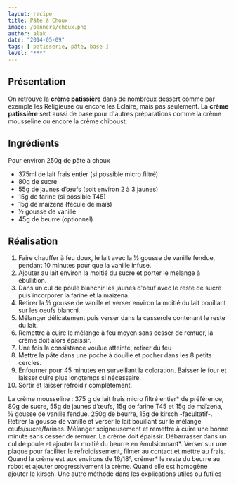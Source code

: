 ```yaml
---
layout: recipe
title: Pâte à Choux
image: /banners/choux.png
author: alak
date: "2014-05-09"
tags: [ patisserie, pâte, base ]
level: "***"
---
```


## Présentation

On retrouve la **crème patissière** dans de nombreux dessert comme par exemple les Religieuse ou encore les Éclaire, mais pas seulement.
La **crème patissière** sert aussi de base pour d'autres préparations comme la crème mousseline ou encore la crème chiboust.


## Ingrédients

Pour environ 250g de pâte à choux

* 375ml de lait frais entier (si possible micro filtré)
* 80g de sucre
* 55g de jaunes d’œufs (soit environ 2 à 3 jaunes)
* 15g de farine (si possible T45)
* 15g de maïzena (fécule de maïs)
* ½ gousse de vanille
* 45g de beurre (optionnel)


## Réalisation

1. Faire chauffer à feu doux, le lait avec la ½ gousse de vanille fendue, pendant 10 minutes pour que la vanille infuse.
2. Ajouter au lait environ la moitié du sucre et porter le melange à ébullition.
3. Dans un cul de poule blanchir les jaunes d'oeuf avec le reste de sucre puis incorporer la farine et la maïzena.
4. Retirer la ½ gousse de vanille et verser environ la moitié du lait bouillant sur les oeufs blanchi.
5. Mélanger délicatement puis verser dans la casserole contenant le reste du lait.
6. Remettre à cuire le mélange à feu moyen sans cesser de remuer, la crème doit alors épaissir.
7. Une fois la consistance voulue atteinte, retirer du feu
8. Mettre la pâte dans une poche à douille et pocher dans les 8 petits cercles.
9. Enfourner pour 45 minutes en surveillant la coloration. Baisser le four et laisser cuire plus longtemps si nécessaire.
10. Sortir et laisser refroidir complètement.



La crème mousseline : 375 g de lait frais micro filtré entier* de préférence, 80g de sucre, 55g de jaunes d’œufs,  15g de farine T45 et 15g de maïzena, ½ gousse de vanille fendue. 250g de beurre, 15g de kirsch -facultatif-.
Retirer la gousse de vanille et verser le lait bouillant sur le mélange œufs/sucre/farines. Mélanger soigneusement et remettre à cuire une bonne minute sans cesser de remuer. La crème doit épaissir.
Débarrasser dans un cul de poule et ajouter la moitié du beurre en émulsionnant*. Verser sur une plaque pour faciliter le refroidissement, filmer au contact et mettre au frais. Quand la crème est aux environs de 16/18°, crémer* le reste du beurre au robot et ajouter progressivement la crème. Quand elle est homogène ajouter le kirsch.
Une autre méthode dans les explications utiles ou futiles
